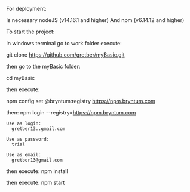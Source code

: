 For deployment: 

  Is necessary nodeJS (v14.16.1 and higher)
  And npm (v6.14.12 and higher)


To start the project:

In windows terminal go to work folder execute:

  git clone https://github.com/gretber/myBasic.git

then go to the myBasic folder:

  cd myBasic

then execute:

  npm config set @bryntum:registry https://npm.bryntum.com

then:
  npm login --registry=https://npm.bryntum.com

    Use as login:
      gretber13..gmail.com

    Use as password:
      trial

    Use as email:
      gretber13@gmail.com

then execute:
  npm install

then execute:
  npm start